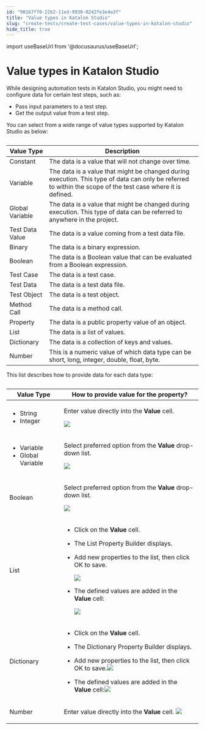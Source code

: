 ```yaml
---
id: "90167f70-22b2-11ed-9930-0242fe3e4a3f"
title: "Value types in Katalon Studio"
slug: "create-tests/create-test-cases/value-types-in-katalon-studio"
hide_title: true
---
```

import useBaseUrl from '@docusaurus/useBaseUrl';


# <a id="id" class="anchor_top_offset"/><a id="ariaid-title1" class="anchor_top_offset"/>Value types in <span xmlns="http://www.w3.org/1999/xhtml" className="ph">Katalon Studio</span> 

<p xmlns="http://www.w3.org/1999/xhtml" className="p">While designing automation tests in <span className="ph">Katalon Studio</span>, you might need to configure data for certain test steps, such as:</p> 
<ul xmlns="http://www.w3.org/1999/xhtml" className="ul"><li className="li">Pass input parameters to a test step.</li><li className="li">Get the output value from a test step.</li></ul> 
<p xmlns="http://www.w3.org/1999/xhtml" className="p">You can select from a wide range of value types supported by <span className="ph">Katalon Studio</span> as below:</p> 
<table xmlns="http://www.w3.org/1999/xhtml" className="table anchor_top_offset" id="id__8b761e85-182d-47d9-8190-fc257ad0be51"><caption /><colgroup><col /><col /></colgroup><thead className="thead"><tr className><th className="entry anchor_top_offset" id="id__8b761e85-182d-47d9-8190-fc257ad0be51__entry__1">Value Type</th><th className="entry anchor_top_offset" id="id__8b761e85-182d-47d9-8190-fc257ad0be51__entry__2">Description</th></tr></thead><tbody className="tbody"><tr className><td className="entry" headers="id__8b761e85-182d-47d9-8190-fc257ad0be51__entry__1 id__8b761e85-182d-47d9-8190-fc257ad0be51__entry__2 ">Constant</td><td className="entry" headers="id__8b761e85-182d-47d9-8190-fc257ad0be51__entry__1 id__8b761e85-182d-47d9-8190-fc257ad0be51__entry__2 ">The data is a value that will not change over time.</td></tr><tr className><td className="entry" headers="id__8b761e85-182d-47d9-8190-fc257ad0be51__entry__1 id__8b761e85-182d-47d9-8190-fc257ad0be51__entry__2 ">Variable</td><td className="entry" headers="id__8b761e85-182d-47d9-8190-fc257ad0be51__entry__1 id__8b761e85-182d-47d9-8190-fc257ad0be51__entry__2 ">The data is a value that might be changed during execution. This type of data can only be referred to within the scope of the test case where it is defined.</td></tr><tr className><td className="entry" headers="id__8b761e85-182d-47d9-8190-fc257ad0be51__entry__1 id__8b761e85-182d-47d9-8190-fc257ad0be51__entry__2 ">Global Variable</td><td className="entry" headers="id__8b761e85-182d-47d9-8190-fc257ad0be51__entry__1 id__8b761e85-182d-47d9-8190-fc257ad0be51__entry__2 ">The data is a value that might be changed during execution. This type of data can be referred to anywhere in the project.</td></tr><tr className><td className="entry" headers="id__8b761e85-182d-47d9-8190-fc257ad0be51__entry__1 id__8b761e85-182d-47d9-8190-fc257ad0be51__entry__2 ">Test Data Value</td><td className="entry" headers="id__8b761e85-182d-47d9-8190-fc257ad0be51__entry__1 id__8b761e85-182d-47d9-8190-fc257ad0be51__entry__2 ">The data is a value coming from a test data file.</td></tr><tr className><td className="entry" headers="id__8b761e85-182d-47d9-8190-fc257ad0be51__entry__1 id__8b761e85-182d-47d9-8190-fc257ad0be51__entry__2 ">Binary</td><td className="entry" headers="id__8b761e85-182d-47d9-8190-fc257ad0be51__entry__1 id__8b761e85-182d-47d9-8190-fc257ad0be51__entry__2 ">The data is a binary expression.</td></tr><tr className><td className="entry" headers="id__8b761e85-182d-47d9-8190-fc257ad0be51__entry__1 id__8b761e85-182d-47d9-8190-fc257ad0be51__entry__2 ">Boolean</td><td className="entry" headers="id__8b761e85-182d-47d9-8190-fc257ad0be51__entry__1 id__8b761e85-182d-47d9-8190-fc257ad0be51__entry__2 ">The data is a Boolean value that can be evaluated from a Boolean expression.</td></tr><tr className><td className="entry" headers="id__8b761e85-182d-47d9-8190-fc257ad0be51__entry__1 id__8b761e85-182d-47d9-8190-fc257ad0be51__entry__2 ">Test Case</td><td className="entry" headers="id__8b761e85-182d-47d9-8190-fc257ad0be51__entry__1 id__8b761e85-182d-47d9-8190-fc257ad0be51__entry__2 ">The data is a test case.</td></tr><tr className><td className="entry" headers="id__8b761e85-182d-47d9-8190-fc257ad0be51__entry__1 id__8b761e85-182d-47d9-8190-fc257ad0be51__entry__2 ">Test Data</td><td className="entry" headers="id__8b761e85-182d-47d9-8190-fc257ad0be51__entry__1 id__8b761e85-182d-47d9-8190-fc257ad0be51__entry__2 ">The data is a test data file.</td></tr><tr className><td className="entry" headers="id__8b761e85-182d-47d9-8190-fc257ad0be51__entry__1 id__8b761e85-182d-47d9-8190-fc257ad0be51__entry__2 ">Test Object</td><td className="entry" headers="id__8b761e85-182d-47d9-8190-fc257ad0be51__entry__1 id__8b761e85-182d-47d9-8190-fc257ad0be51__entry__2 ">The data is a test object.</td></tr><tr className><td className="entry" headers="id__8b761e85-182d-47d9-8190-fc257ad0be51__entry__1 id__8b761e85-182d-47d9-8190-fc257ad0be51__entry__2 ">Method Call</td><td className="entry" headers="id__8b761e85-182d-47d9-8190-fc257ad0be51__entry__1 id__8b761e85-182d-47d9-8190-fc257ad0be51__entry__2 ">The data is a method call.</td></tr><tr className><td className="entry" headers="id__8b761e85-182d-47d9-8190-fc257ad0be51__entry__1 id__8b761e85-182d-47d9-8190-fc257ad0be51__entry__2 ">Property</td><td className="entry" headers="id__8b761e85-182d-47d9-8190-fc257ad0be51__entry__1 id__8b761e85-182d-47d9-8190-fc257ad0be51__entry__2 ">The data is a public property value of an object.</td></tr><tr className><td className="entry" headers="id__8b761e85-182d-47d9-8190-fc257ad0be51__entry__1 id__8b761e85-182d-47d9-8190-fc257ad0be51__entry__2 ">List</td><td className="entry" headers="id__8b761e85-182d-47d9-8190-fc257ad0be51__entry__1 id__8b761e85-182d-47d9-8190-fc257ad0be51__entry__2 ">The data is a list of values.</td></tr><tr className><td className="entry" headers="id__8b761e85-182d-47d9-8190-fc257ad0be51__entry__1 id__8b761e85-182d-47d9-8190-fc257ad0be51__entry__2 ">Dictionary</td><td className="entry" headers="id__8b761e85-182d-47d9-8190-fc257ad0be51__entry__1 id__8b761e85-182d-47d9-8190-fc257ad0be51__entry__2 ">The data is a collection of keys and values.</td></tr><tr className><td className="entry" headers="id__8b761e85-182d-47d9-8190-fc257ad0be51__entry__1 id__8b761e85-182d-47d9-8190-fc257ad0be51__entry__2 ">Number</td><td className="entry" headers="id__8b761e85-182d-47d9-8190-fc257ad0be51__entry__1 id__8b761e85-182d-47d9-8190-fc257ad0be51__entry__2 ">This is a numeric value of which data type can be short, long, integer, double, float, byte. </td></tr></tbody></table> 
<p xmlns="http://www.w3.org/1999/xhtml" className="p">This list describes how to provide data for each data type:</p> 
<table xmlns="http://www.w3.org/1999/xhtml" className="table anchor_top_offset" id="id__6ff7a252-4bc9-40c7-9cc0-504c05cdc437"><caption /><colgroup><col /><col /></colgroup><thead className="thead"><tr className><th className="entry anchor_top_offset" id="id__6ff7a252-4bc9-40c7-9cc0-504c05cdc437__entry__1">Value Type</th><th className="entry anchor_top_offset" id="id__6ff7a252-4bc9-40c7-9cc0-504c05cdc437__entry__2">How to provide value for the property?</th></tr></thead><tbody className="tbody"><tr className><td className="entry" headers="id__6ff7a252-4bc9-40c7-9cc0-504c05cdc437__entry__1 id__6ff7a252-4bc9-40c7-9cc0-504c05cdc437__entry__2 "><ul className="ul"><li className="li">String</li><li className="li">Integer</li></ul></td><td className="entry" headers="id__6ff7a252-4bc9-40c7-9cc0-504c05cdc437__entry__1 id__6ff7a252-4bc9-40c7-9cc0-504c05cdc437__entry__2 "><p className="p">Enter value directly into the <strong className="ph b">Value</strong> cell.</p><p className="p"> <img className="image" width={150} src={useBaseUrl("/53a74750-5a3d-11ed-a602-0242cfbc79b5.png")} /></p></td></tr><tr className><td className="entry" headers="id__6ff7a252-4bc9-40c7-9cc0-504c05cdc437__entry__1 id__6ff7a252-4bc9-40c7-9cc0-504c05cdc437__entry__2 "><ul className="ul"><li className="li">Variable</li><li className="li">Global Variable</li></ul></td><td className="entry" headers="id__6ff7a252-4bc9-40c7-9cc0-504c05cdc437__entry__1 id__6ff7a252-4bc9-40c7-9cc0-504c05cdc437__entry__2 "><p className="p">Select preferred option from the <strong className="ph b">Value</strong> drop-down list.</p><p className="p"><img className="image" width={400} src={useBaseUrl("/9b73b720-5a57-11ed-a602-0242cfbc79b5.png")} /></p></td></tr><tr className><td className="entry" headers="id__6ff7a252-4bc9-40c7-9cc0-504c05cdc437__entry__1 id__6ff7a252-4bc9-40c7-9cc0-504c05cdc437__entry__2 ">Boolean</td><td className="entry" headers="id__6ff7a252-4bc9-40c7-9cc0-504c05cdc437__entry__1 id__6ff7a252-4bc9-40c7-9cc0-504c05cdc437__entry__2 "><p className="p">Select preferred option from the <strong className="ph b">Value</strong> drop-down list.</p><p className="p"> <img className="image" width={200} src={useBaseUrl("/ac4596a0-5a3d-11ed-a602-0242cfbc79b5.png")} /></p></td></tr><tr className><td className="entry" headers="id__6ff7a252-4bc9-40c7-9cc0-504c05cdc437__entry__1 id__6ff7a252-4bc9-40c7-9cc0-504c05cdc437__entry__2 ">List</td><td className="entry" headers="id__6ff7a252-4bc9-40c7-9cc0-504c05cdc437__entry__1 id__6ff7a252-4bc9-40c7-9cc0-504c05cdc437__entry__2 "><ul className="ul"><li className="li">Click on the <strong className="ph b">Value</strong> cell.</li><li className="li"><p className="p">The <span className="ph uicontrol">List Property Builder</span> displays.</p></li><li className="li"><p className="p">Add new properties to the list, then click <span className="ph uicontrol">OK</span> to save.</p><p className="p"> <img className="image" width={400} src={useBaseUrl("/9b9663b0-5a3e-11ed-a602-0242cfbc79b5.png")} /></p></li><li className="li"><p className="p">The defined values are added in the <strong className="ph b">Value</strong> cell:</p><p className="p"> <img className="image" width={400} src={useBaseUrl("/dc994da0-5a3e-11ed-a602-0242cfbc79b5.png")} /></p></li></ul></td></tr><tr className><td className="entry" headers="id__6ff7a252-4bc9-40c7-9cc0-504c05cdc437__entry__1 id__6ff7a252-4bc9-40c7-9cc0-504c05cdc437__entry__2 ">Dictionary</td><td className="entry" headers="id__6ff7a252-4bc9-40c7-9cc0-504c05cdc437__entry__1 id__6ff7a252-4bc9-40c7-9cc0-504c05cdc437__entry__2 "><ul className="ul"><li className="li">Click on the <strong className="ph b">Value</strong> cell.</li><li className="li"><p className="p">The <span className="ph uicontrol">Dictionary Property Builder</span> displays.</p></li><li className="li"><p className="p">Add new properties to the list, then click <span className="ph uicontrol">OK</span> to save.<img className="image" width={400} src={useBaseUrl("/8ff99920-5a4b-11ed-a602-0242cfbc79b5.png")} /></p></li><li className="li">The defined values are added in the <strong className="ph b">Value</strong> cell:<img className="image" width={400} src={useBaseUrl("/cba9bfe0-5a4b-11ed-a602-0242cfbc79b5.png")} /></li></ul></td></tr><tr className><td className="entry" headers="id__6ff7a252-4bc9-40c7-9cc0-504c05cdc437__entry__1 id__6ff7a252-4bc9-40c7-9cc0-504c05cdc437__entry__2 ">Number</td><td className="entry" headers="id__6ff7a252-4bc9-40c7-9cc0-504c05cdc437__entry__1 id__6ff7a252-4bc9-40c7-9cc0-504c05cdc437__entry__2 "><p className="p">Enter value directly into the <strong className="ph b">Value</strong> cell. <img className="image" width={150} src={useBaseUrl("/63460930-a09c-11ed-998d-0242cfbc79b5.png")} /></p></td></tr></tbody></table> 
